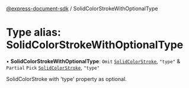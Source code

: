 [@express-document-sdk](../overview.md) / SolidColorStrokeWithOptionalType

# Type alias: SolidColorStrokeWithOptionalType

• **SolidColorStrokeWithOptionalType**: `Omit` [`SolidColorStroke`](../interfaces/solid-color-stroke.md), `"type"` & `Partial` `Pick` [`SolidColorStroke`](../interfaces/solid-color-stroke.md), `"type"`

SolidColorStroke with 'type' property as optional.

